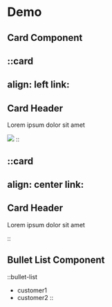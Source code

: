# Demo

## Card Component

::card
---
align: left
link:
---

## Card Header

Lorem ipsum dolor sit amet

![](https://mouseless.github.io/brand/assets/logo/svg/logo-mark-primary.svg)
::

::card
---
align: center
link:
---

## Card Header

Lorem ipsum dolor sit amet

::

## Bullet List Component

::bullet-list

- customer1
- customer2
::
